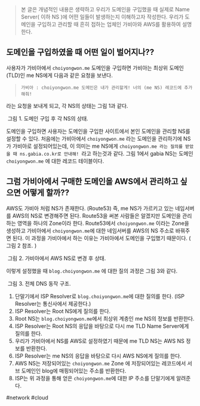 > 본 글은 개념적인 내용은 생략하고 우리가 도메인을 구입했을 때 실제로 Name Server( 이하 NS )에 어떤 일들이 발생하는지 이해하고자 작성한다. 우리가 도메인을 구입하고 관리할 때 흔히 접하는 업체인 가비아와 AWS를 활용하여 설명한다.

## 도메인을 구입하였을 때 어떤 일이 벌어지나??

사용자가 가비아에서 `choiyongwon.me` 도메인을 구입하면 가비아는 최상위 도메인(TLD)인 me NS에게 다음과 같은 요청을 보낸다.

> `가비아 : choiyongwon.me 도메인은 내가 관리할게! 너의 (me NS) 레코드에 추가해줘!`

라는 요청을 보내게 되고, 각 NS의 상태는 그림 1과 같다.


<div class="img-container">
    <img class="img" src="https://i.imgur.com/dcHlpB7.png" alt=""/>
    <span class="caption">그림 1. 도메인 구입 후 각 NS의 상태.</span>
</div>

도메인을 구입하면 사용자는 도메인을 구입한 사이트에서 본인 도메인을 관리할 NS를 설정할 수 있다. 처음에는 가비아에서 `choiyongwon.me` 라는 도메인을 관리하기에 NS가 가비아로 설정되어있는데, 이 의미는 me NS에게 `choiyongwon.me 라는 질의를 받았을 때 ns.gabia.co.kr로 안내해! `라고 하는것과 같다. 그림 1에서 gabia NS는 도메인 `choiyongwon.me` 에 대한 레코드 테이블이다.

## 그럼 가비아에서 구매한 도메인을 AWS에서 관리하고 싶으면 어떻게 할까??

AWS도 가비아 처럼 NS가 존재한다. (Route53) 즉, me NS가 가르키고 있는 네임서버를 AWS의 NS로 변경해주면 된다. Route53을 써본 사람들은 알겠지만 도메인을 관리하는 영역을 하나의 Zone이라 한다. Route53에서 `choiyongwon.me` 이라는 Zone을 생성하고 가비아에서 `choiyongwon.me`에 대한 네임서버를 AWS의 NS 주소로 바꿔주면 된다. 이 과정을 가비아에서 하는 이유는 가비아에서 도메인을 구입했기 때문이다. ( 그림 2 참조. )


<div class="img-container">
    <img class="img" src="https://i.imgur.com/qYlzO47.png" alt=""/>
    <span class="caption">그림 2. 가비아에서 AWS NS로 변경 후 상태.</span>
</div>

이렇게 설정했을 때 `blog.choiyongwon.me` 에 대한 질의 과정은 그림 3와 같다.

<div class="img-container">
    <img class="img" src="https://i.imgur.com/QRL7kdW.png" alt=""/>
    <span class="caption">그림 3. 전체 DNS 동작 구조.</span>
</div>

1. 단말기에서 ISP Resolver로 `blog.choiyongwon.me`에 대한 질의를 한다. (ISP Resolver는 통신사에서 제공한다.)
2. ISP Resolver는 Root NS에게 질의를 한다. 
3. Root NS는 `blog.choiyongwon.me`에서 최상위 계층인 me NS의 정보를 반환한다.
4. ISP Resolver는 Root NS의 응답을 바탕으로 다시 me TLD Name Server에게 질의를 한다.
5. 우리가 가비아에서 NS를 AWS로 설정하였기 때문에 me TLD NS는 AWS NS 정보를 반환한다.
6. ISP Resolver는 me NS의 응답을 바탕으로 다시 AWS NS에게 질의를 한다.
7. AWS NS는 저장되어있는 `choiyongwon.me` Zone 에 저장되어있는 레코드에서 서브 도메인인 blog에 매핑되어있는 주소를 반환한다.
8. ISP는 위 과정을 통해 얻은 `choiyongwon.me`에 대한 IP 주소를 단말기에게 알려준다.

#network #cloud
